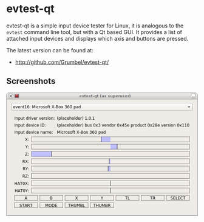 evtest-qt
=========

evtest-qt is a simple input device tester for Linux, it is analogous
to the `evtest` command line tool, but with a Qt based GUI. It
provides a list of attached input devices and displays which axis and
buttons are pressed.

The latest version can be found at:

 * http://github.com/Grumbel/evtest-qt/


Screenshots
-----------

![screenshot](screenshot.png)
